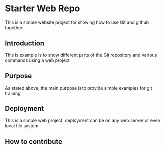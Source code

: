 # Starter Web Repo

This is a simple website project for showing how to use Git and github together.

## Introduction

This is example is to show different parts of the Git repository and various commands using a web project

## Purpose

As stated above, the main purpose is to provide simple examples for git training

## Deployment

This is a simple web project, deployment can be on any web server or even local file system.

## How to contribute

